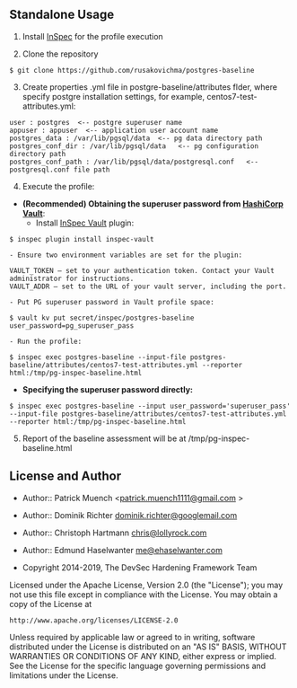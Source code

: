 ## Standalone Usage

1. Install [InSpec](https://github.com/chef/inspec) for the profile execution

2. Clone the repository
```
$ git clone https://github.com/rusakovichma/postgres-baseline

```
3. Create properties .yml file in postgre-baseline/attributes flder, where specify postgre installation settings, for example, centos7-test-attributes.yml:
```
user : postgres  <-- postgre superuser name
appuser : appuser  <-- application user account name
postgres_data : /var/lib/pgsql/data  <-- pg data directory path
postgres_conf_dir : /var/lib/pgsql/data   <-- pg configuration directory path
postgres_conf_path : /var/lib/pgsql/data/postgresql.conf   <-- postgresql.conf file path

```
4. Execute the profile:
 - **(Recommended) Obtaining the superuser password from [HashiCorp Vault](https://www.vaultproject.io/)**: 
    - Install [InSpec Vault](https://github.com/inspec/inspec-vault) plugin:
```
$ inspec plugin install inspec-vault

```    
	- Ensure two environment variables are set for the plugin:
```
VAULT_TOKEN – set to your authentication token. Contact your Vault administrator for instructions.
VAULT_ADDR – set to the URL of your vault server, including the port.
```
	- Put PG superuser password in Vault profile space:
```
$ vault kv put secret/inspec/postgres-baseline user_password=pg_superuser_pass

``` 
	- Run the profile:
```
$ inspec exec postgres-baseline --input-file postgres-baseline/attributes/centos7-test-attributes.yml --reporter html:/tmp/pg-inspec-baseline.html

``` 
 - **Specifying the superuser password directly:**
```
$ inspec exec postgres-baseline --input user_password='superuser_pass' --input-file postgres-baseline/attributes/centos7-test-attributes.yml --reporter html:/tmp/pg-inspec-baseline.html

``` 
5. Report of the baseline assessment will be at /tmp/pg-inspec-baseline.html 


## License and Author

- Author:: Patrick Muench <patrick.muench1111@gmail.com >
- Author:: Dominik Richter <dominik.richter@googlemail.com>
- Author:: Christoph Hartmann <chris@lollyrock.com>
- Author:: Edmund Haselwanter <me@ehaselwanter.com>

- Copyright 2014-2019, The DevSec Hardening Framework Team

Licensed under the Apache License, Version 2.0 (the "License");
you may not use this file except in compliance with the License.
You may obtain a copy of the License at

    http://www.apache.org/licenses/LICENSE-2.0

Unless required by applicable law or agreed to in writing, software
distributed under the License is distributed on an "AS IS" BASIS,
WITHOUT WARRANTIES OR CONDITIONS OF ANY KIND, either express or implied.
See the License for the specific language governing permissions and
limitations under the License.

